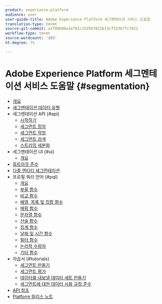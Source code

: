 ```yaml
---
product: experience-platform
audience: user
user-guide-title: Adobe Experience Platform 세그멘테이션 서비스 도움말
translation-type: tm+mt
source-git-commit: a1f80b86a1e761c15d567821b13c7533b7fcf622
workflow-type: tm+mt
source-wordcount: '103'
ht-degree: 7%

---
```



# Adobe Experience Platform 세그멘테이션 서비스 도움말 {#segmentation}

- [개요](home.md)
- [세그멘테이션 데이터 유형](data-types.md)
- 세그멘테이션 API {#api}
   - [시작하기](api/getting-started.md)
   - [세그먼트 정의](api/segment-definitions.md)
   - [세그먼트 작업](api/segment-jobs.md)
   - [세그먼트 검색](api/segment-search.md)
   - [스트리밍 세분화](api/streaming-segmentation.md)
- 세그멘테이션 UI {#ui}
   - [개요](ui/overview.md)
- [옵트아웃 준수](honoring-opt-outs.md)
- [다중 엔티티 세그먼테이션](multi-entity-segmentation.md)
- 프로필 쿼리 언어 {#pql}
   - [개요](pql/overview.md)
   - [부울 함수](pql/boolean-functions.md)
   - [비교 함수](pql/comparison-functions.md)
   - [배열, 목록 및 집합 함수](pql/array-functions.md)
   - [매핑 함수](pql/map-functions.md)
   - [문자열 함수](pql/string-functions.md)
   - [산술 함수](pql/arithmetic-functions.md)
   - [집계 함수](pql/aggregation-functions.md)
   - [날짜 및 시간 함수](pql/datetime-functions.md)
   - [필터 함수](pql/filter-functions.md)
   - [논리적 수량자](pql/logical-quantifiers.md)
   - [기타 함수](pql/misc-functions.md)
- 자습서 {#tutorials}
   - [세그먼트 만들기](tutorials/create-a-segment.md)
   - [세그먼트 평가](tutorials/evaluate-a-segment.md)
   - [데이터를 내보낼 데이터 세트 만들기](tutorials/create-dataset-export-segment.md)
   - [세그먼트에 대한 데이터 사용 규정 준수](tutorials/governance.md)
- [API 참조](https://www.adobe.io/apis/experienceplatform/home/api-reference.html#!acpdr/swagger-specs/segmentation.yaml)
- [Platform 릴리스 노트](https://www.adobe.com/go/platform-release-notes-en)